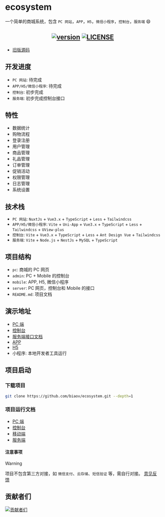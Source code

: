 # ecosystem

一个简单的商城系统，包含 `PC 网站`，`APP`，`H5`，`微信小程序`，`控制台`，`服务端` 😄

<h2 align="center">
  <a href="https://github.com/biaov/ecosystem"><img src="https://shields.io/github/v/release/biaov/ecosystem.svg?logo=github&label=version" alt="version" /></a>
  <a href="https://github.com/biaov/ecosystem/blob/main/LICENSE"><img src="https://img.shields.io/badge/license-MIT-green" alt="LICENSE" /></a>
</h2>

- [旧版源码](https://github.com/biaov/ecosystem/tree/v1)

## 开发进度

- `PC 网站`: 待完成
- `APP/H5/微信小程序`: 待完成
- `控制台`: 初步完成
- `服务端`: 初步完成控制台接口

## 特性

- 数据统计
- 购物流程
- 登录注册
- 用户管理
- 商品管理
- 礼品管理
- 订单管理
- 促销活动
- 权限管理
- 日志管理
- 系统设置

## 技术栈

- `PC 网站`: `NuxtJs` + `Vue3.x` + `TypeScript` + `Less` + `Tailwindcss`
- `APP/H5/微信小程序`: `Vite` + `Uni-App` + `Vue3.x` + `TypeScript` + `Less` + `Tailwindcss` + `UView-plus`
- `控制台`: `Vite` + `Vue3.x` + `TypeScript` + `Less` + `Ant Design Vue` + `Tailwindcss`
- `服务端`: `Vite` + `Node.js` + `NestJs` + `MySQL` + `TypeScript`

## 项目结构

- `pc`: 商城的 PC 网页
- `admin`: PC + Mobile 的控制台
- `mobile`: APP, H5, 微信小程序
- `server`: PC 网页，控制台和 Mobile 的接口
- `README.md`: 项目文档

## 演示地址

- [PC 端](http://ecosystem.biaov.cn/)
- [控制台](http://ecosystem.biaov.cn/admin/)
- [服务端接口文档](https://apifox.com/apidoc/shared/1058a6ee-8362-4b19-b74b-83fe690625fd)
- [APP](https://github.com/biaov/ecosystem/releases)
- [H5](http://ecosystem.biaov.cn/h5)
- 小程序: 本地开发者工具运行

## 项目启动

### 下载项目

```sh
git clone https://github.com/biaov/ecosystem.git --depth=1
```

### 项目运行文档

- [PC 端](https://github.com/biaov/ecosystem/blob/main/pc/README.md)
- [控制台](https://github.com/biaov/ecosystem/blob/main/admin/README.md)
- [移动端](https://github.com/biaov/ecosystem/blob/main/mobile/README.md)
- [服务端](https://github.com/biaov/ecosystem/blob/main/server/README.md)

#### 注意事项

> [!WARNING]
> 项目不包含第三方对接，如 `微信支付`、`云存储`、`短信验证` 等，需自行对接。
> [意见反馈](https://github.com/biaov/ecosystem/issues)

## 贡献者们

[![贡献者们](https://contrib.rocks/image?repo=biaov/ecosystem)](https://github.com/biaov/ecosystem/graphs/contributors)

